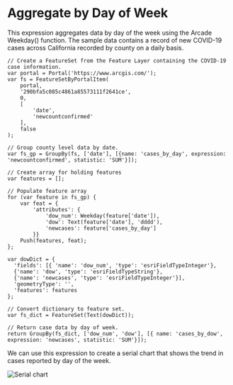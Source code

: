 # Aggregate by Day of Week 

This expression aggregates data by day of the week using the Arcade Weekday() function. The sample data contains a record of new COVID-19 cases across California recorded by county on a daily basis.   

```
// Create a FeatureSet from the Feature Layer containing the COVID-19 case information.
var portal = Portal('https://www.arcgis.com/');
var fs = FeatureSetByPortalItem(
    portal,
    '290bfa5c085c4861a85573111f2641ce',
    0,
    [
        'date',
        'newcountconfirmed'
    ],
    false
);

// Group county level data by date. 
var fs_gp = GroupBy(fs, ['date'], [{name: 'cases_by_day', expression: 'newcountconfirmed', statistic: 'SUM'}]);

// Create array for holding features
var features = [];

// Populate feature array
for (var feature in fs_gp) { 
    var feat = { 
        'attributes': { 
            'dow_num': Weekday(feature['date']), 
            'dow': Text(feature['date'], 'dddd'),
            'newcases': feature['cases_by_day'] 
        }}
    Push(features, feat);
};

var dowDict = { 
  'fields': [{ 'name': 'dow_num', 'type': 'esriFieldTypeInteger'},
  {'name': 'dow', 'type': 'esriFieldTypeString'}, 
  {'name': 'newcases', 'type': 'esriFieldTypeInteger'}], 
  'geometryType': '', 
  'features': features
}; 

// Convert dictionary to feature set. 
var fs_dict = FeatureSet(Text(dowDict)); 

// Return case data by day of week.
return GroupBy(fs_dict, ['dow_num', 'dow'], [{ name: 'cases_by_dow', expression: 'newcases', statistic: 'SUM'}]); 
```

We can use this expression to create a serial chart that shows the trend in cases reported by day of the week. 

![Serial chart](/dashboard_data/images/DOW.png)
